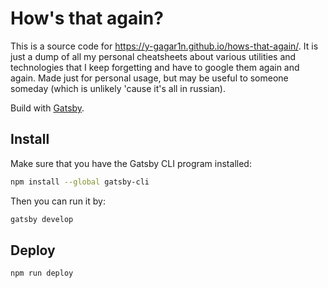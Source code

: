 # How's that again?

This is a source code for https://y-gagar1n.github.io/hows-that-again/. It is just a dump of all my personal cheatsheets about various utilities and technologies that I keep forgetting and have to google them again and again. Made just for personal usage, but may be useful to someone someday (which is unlikely 'cause it's all in russian).

Build with [Gatsby](https://www.gatsbyjs.org).

## Install

Make sure that you have the Gatsby CLI program installed:
```sh
npm install --global gatsby-cli
```

Then you can run it by:
```sh
gatsby develop
```

## Deploy
```sh
npm run deploy
```